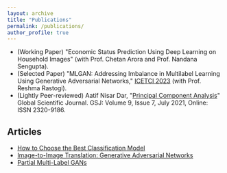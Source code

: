 ```yaml
---
layout: archive
title: "Publications"
permalink: /publications/
author_profile: true
---
```




<ul>
  <li>(Working Paper) "Economic Status Prediction Using Deep Learning on Household Images" (with Prof. Chetan Arora and Prof. Nandana Sengupta).</li>
  <li>(Selected Paper) "MLGAN: Addressing Imbalance in Multilabel Learning Using Generative Adversarial Networks," <a href="https://www.ietcint.com/">ICETCI 2023</a> (with Prof. Reshma Rastogi).</li>
  <li>(Lightly Peer-reviewed) Aatif Nisar Dar, "<a href="https://www.globalscientificjournal.com/researchpaper/Principal_Component_Analysis.pdf">Principal Component Analysis</a>" Global Scientific Journal. GSJ: Volume 9, Issue 7, July 2021, Online: ISSN 2320-9186.</li>
</ul>

## Articles

<ul>
  <li><a href="https://medium.com/@aatifdar/how-to-choose-the-best-classification-model-145817a70764">How to Choose the Best Classification Model</a></li>
  <li><a href="https://medium.com/@aatifdar/image-to-image-translation-generative-adversarial-networks-92d0fe2a10d2">Image-to-Image Translation: Generative Adversarial Networks</a></li>
  <li><a href="https://medium.com/@aatifdar/partial-multi-label-gans-c443239738f1">Partial Multi-Label GANs</a></li>
</ul>
